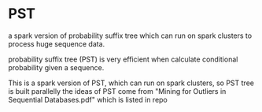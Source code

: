 # PST
a spark version of probability suffix tree which can run on spark clusters to process huge sequence data.

probability suffix tree (PST) is very efficient when calculate conditional probability given a sequence. 

This is a spark version of PST, which can run on spark clusters, so PST tree is built parallelly
the ideas of PST come from "Mining for Outliers in Sequential Databases.pdf" which is listed in repo 
